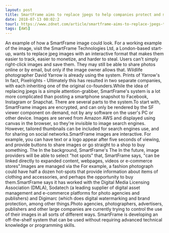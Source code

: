 ```yaml
---
layout: post
title: SmartFrame aims to replace jpegs to help companies protect and monetize images
date: 2018-07-13 00:02:2
tourl: https://www.zdnet.com/article/smartframe-aims-to-replace-jpegs-to-help-companies-protect-and-monetize-images/
tags: [AWS]
---
```

An example of how a SmartFrame image could look. For a working example of the image, visit the SmartFrame Technologies Ltd, a London-based start-up, wants to replace jpeg images with an interactive format that makes them easier to track, easier to monetize, and harder to steal. Users can't simply right-click images and save them. They may still be able to share photos online or by email, but only if the image owner allows that. Wildlife photographer David Yarrow is already using the system. Prints of Yarrow's In fact, Pixelrights - Ultimately this has resulted in two separate companies, with each inheriting one of the original co-founders.While the idea of replacing jpegs is a simple attention-grabber, SmartFrame's system is a lot more complicated than posting a smartphone snapshot to Facebook, Instagram or Snapchat. There are several parts to the system.To start with, SmartFrame images are encrypted, and can only be rendered by the SF viewer component on demand, not by any software on the user's PC or other device. Images are served from Amazon AWS and displayed using canvas in the browser, so they're invisible to image search engines. However, tailored thumbnails can be included for search engines use, and for sharing on social networks.SmartFrame images are interactive. For example, you can have text or a logo appear after five seconds of viewing, and provide buttons to share images or go straight to a shop to buy something. The In the background, SmartFrame's The In the future, image providers will be able to select "hot spots" that, SmartFrame says, "can be linked directly to expanded content, webpages, videos or e-commerce stores".Images are managed via the For example, a fashion photograph could have half a dozen hot-spots that provide information about items of clothing and accessories, and perhaps the opportunity to buy them.SmartFrame says it has worked with the Digital Media Licensing Association (DMLA), Sodatech (a leading supplier of digital asset management and e-commerce platforms for photo agencies and publishers) and Digimarc (which does digital watermarking and brand protection, among other things.Photo agencies, photographers, advertisers, publishers and other large companies are currently trying to control the use of their images in all sorts of different ways. SmartFrame is developing an off-the-shelf system that can be used without requiring advanced technical knowledge or programming skills.